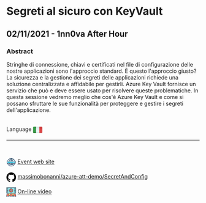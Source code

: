 # Segreti al sicuro con KeyVault
## 02/11/2021 - 1nn0va After Hour
### Abstract
Stringhe di connessione, chiavi e certificati nel file di configurazione delle nostre applicazioni sono l'approccio standard. È questo l'approccio giusto? La sicurezza e la gestione dei segreti delle applicazioni richiede una soluzione centralizzata e affidabile per gestirli. Azure Key Vault fornisce un servizio che può e deve essere usato per risolvere queste problematiche. In questa sessione vedremo meglio che cos'è Azure Key Vault e come si possano sfruttare le sue funzionalità per proteggere e gestire i segreti dell'applicazione.

<br/>
Language <img width="25" src="https://raw.githubusercontent.com/massimobonanni/massimobonanni/master/images/flagitaly.svg" style="vertical-align:middle">

<br/>

---

<br/>
<p>
<img width="25" src="https://raw.githubusercontent.com/massimobonanni/massimobonanni/master/images/eventwebsite.svg" style="vertical-align:middle"> 
<a href="https://www.airmeet.com/e/20fe99c0-38e7-11ec-ae4d-89e1870b9a7d">Event web site</a>
</p>

<p>
<img width="25" src="https://raw.githubusercontent.com/massimobonanni/massimobonanni/master/images/github.svg" style="vertical-align:middle"> 
<a href="https://github.com/massimobonanni/azure-att-demo/tree/master/SecretAndConfig" target="_blank">massimobonanni/azure-att-demo/SecretAndConfig</a>
</p>

<p>
<img width="25" src="https://raw.githubusercontent.com/massimobonanni/massimobonanni/master/images/video.svg" style="vertical-align:middle"> 
<a href="https://www.youtube.com/watch?v=ZhVPPBmp4Pk" target="_blank">On-line video</a>
</p> 
